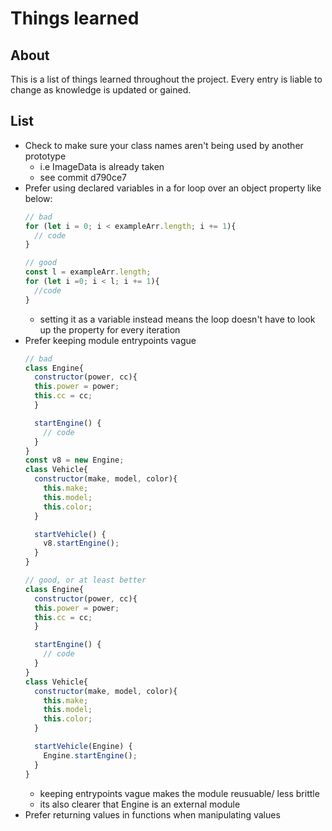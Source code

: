 # Things learned

## About

This is a list of things learned throughout the project. Every entry is liable to change as knowledge is updated or gained.

## List

- Check to make sure your class names aren't being used by another prototype
  - i.e ImageData is already taken
  - see commit d790ce7
- Prefer using declared variables in a for loop over an object property like below:
  ```js
  // bad
  for (let i = 0; i < exampleArr.length; i += 1){
    // code
  }

  // good
  const l = exampleArr.length;
  for (let i =0; i < l; i += 1){
    //code
  }
  ```
  - setting it as a variable instead means the loop doesn't have to look up the property for every iteration
- Prefer keeping module entrypoints vague
  ```js
  // bad
  class Engine{
    constructor(power, cc){
    this.power = power;
    this.cc = cc;
    }

    startEngine() {
      // code
    }
  }
  const v8 = new Engine;
  class Vehicle{
    constructor(make, model, color){
      this.make;
      this.model;
      this.color;
    }

    startVehicle() {
      v8.startEngine();
    }
  }

  // good, or at least better
  class Engine{
    constructor(power, cc){
    this.power = power;
    this.cc = cc;
    }

    startEngine() {
      // code
    }
  }
  class Vehicle{
    constructor(make, model, color){
      this.make;
      this.model;
      this.color;
    }

    startVehicle(Engine) {
      Engine.startEngine();
    }
  }
  ```
  - keeping entrypoints vague makes the module reusuable/ less brittle
  - its also clearer that Engine is an external module
- Prefer returning values in functions when manipulating values